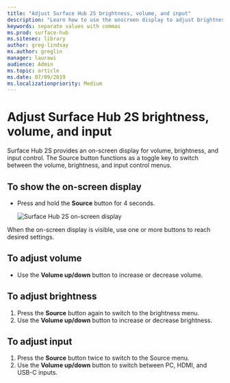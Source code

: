 ```yaml
---
title: "Adjust Surface Hub 2S brightness, volume, and input"
description: "Learn how to use the onscreen display to adjust brightness and other settings in Surface Hub 2S."
keywords: separate values with commas
ms.prod: surface-hub
ms.sitesec: library
author: greg-lindsay
ms.author: greglin
manager: laurawi
audience: Admin
ms.topic: article
ms.date: 07/09/2019
ms.localizationpriority: Medium
---
```

# Adjust Surface Hub 2S brightness, volume, and input

Surface Hub 2S provides an on-screen display for volume, brightness, and input control. The Source button functions as a toggle key to switch between the volume, brightness, and input control menus.

## To show the on-screen display

- Press and hold the **Source** button for 4 seconds.

  ![Surface Hub 2S on-screen display](images/sh2-onscreen-display.png)<br>

 When the on-screen display is visible, use one or more buttons to reach desired settings.
 
## To adjust volume

- Use the **Volume up/down** button to increase or decrease volume.

## To adjust brightness

1. Press the **Source** button again to switch to the brightness menu.
2. Use the **Volume up/down** button to increase or decrease brightness.

## To adjust input

1. Press the **Source** button twice to switch to the Source menu.
2. Use the **Volume up/down** button to switch between PC, HDMI, and USB-C inputs.

